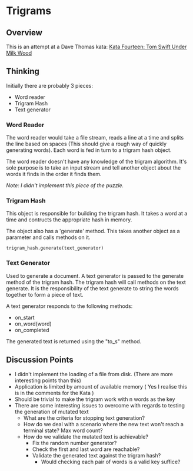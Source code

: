 # Trigrams

## Overview

This is an attempt at a Dave Thomas kata: [Kata Fourteen: Tom Swift Under Milk Wood](http://codekata.pragprog.com/2007/01/kata_fourteen_t.html)

## Thinking

Initially there are probably 3 pieces:

 * Word reader
 * Trigram Hash
 * Text generator
 
### Word Reader

The word reader would take a file stream, reads a line at a time and splits the line based on spaces (This should give a rough way of quickly generating words).  Each word is fed in turn to a trigram hash object.

The word reader doesn't have any knowledge of the trigram algorithm.  It's sole purpose is to take an input stream and tell another object about the words it finds in the order it finds them.  

_Note: I didn't implement this piece of the puzzle._

### Trigram Hash

This object is responsible for building the trigram hash. It takes a word at a time and contructs the appropriate hash in memory.

The object also has a 'generate' method.  This takes another object as a parameter and calls methods on it.

    trigram_hash.generate(text_generator)


### Text Generator

Used to generate a document.  A text generator is passed to the generate method of the trigram hash.  The trigram hash will call methods on the text generate.  It is the responsibility of the text generate to string the words together to form a piece of text.

A text generator responds to the following methods:

  * on_start
  * on_word(word)
  * on_completed
  
The generated text is returned using the "to_s" method.

## Discussion Points

 * I didn't implement the loading of a file from disk. (There are more interesting points than this)
 * Application is limited by amount of available memory ( Yes I realise this is in the comments for the Kata )
 * Should be trivial to make the trigram work with n words as the key
 * There are some interesting issues to overcome with regards to testing the generation of mutated text
   * What are the criteria for stopping text generation? 
   * How do we deal with a scenario where the new text won't reach a terminal state? Max word count?
   * How do we validate the mutated text is achievable?
     * Fix the random number generator?
     * Check the first and last word are reachable?
     * Validate the generated text against the trigram hash?
       * Would checking each pair of words is a valid key suffice?
